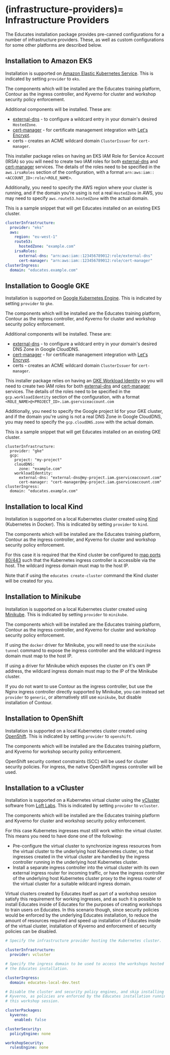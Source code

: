 (infrastructure-providers)=
Infrastructure Providers
========================

The Educates installation package provides pre-canned configurations for a number of infrastructure providers. These, as well as custom configurations for some other platforms are described below.

Installation to Amazon EKS
--------------------------

Installation is supported on [Amazon Elastic Kubernetes Service](https://aws.amazon.com/eks/). This is indicated by setting `provider` to `eks`.

The components which will be installed are the Educates training platform, Contour as the ingress controller, and Kyverno for cluster and workshop security policy enforcement.

Additional components will be installed. These are:

* [external-dns](https://github.com/kubernetes-sigs/external-dns) - to configure a wildcard entry in your domain's desired `HostedZone`.
* [cert-manager](https://cert-manager.io/) - for certificate management integration with [Let's Encrypt](https://letsencrypt.org).
* certs - creates an ACME wildcard domain `ClusterIssuer` for `cert-manager`.

This installer package relies on having an EKS IAM Role for Service Account (IRSA) so you will need to create two IAM roles for both [external-dns](https://github.com/kubernetes-sigs/external-dns/blob/master/docs/tutorials/aws.md#iam-roles-for-service-accounts) and [cert-manager](https://cert-manager.io/docs/configuration/acme/dns01/route53/#eks-iam-role-for-service-accounts-irsa) services. The details of the roles need to be specified in the `aws.irsaRoles` section of the configuration, with a format `arn:aws:iam::<ACCOUNT_ID>:role/<ROLE_NAME>`.

Additionally, you need to specify the AWS region where your cluster is running, and if the domain you're using is not a real `HostedZone` in AWS, you may need to specify `aws.route53.hostedZone` with the actual domain. 

This is a sample snippet that will get Educates installed on an existing EKS cluster.

```yaml
clusterInfrastructure:
  provider: "eks"
  aws:
    region: "eu-west-1"
    route53:
      hostedZone: "example.com"
    irsaRoles:
      external-dns: "arn:aws:iam::123456789012:role/external-dns"
      cert-manager: "arn:aws:iam::123456789012:role/cert-manager"
clusterIngress:
  domain: "educates.example.com"
```

Installation to Google GKE
--------------------------

Installation is supported on [Google Kubernetes Engine](https://cloud.google.com/kubernetes-engine). This is indicated by setting `provider` to `gke`.

The components which will be installed are the Educates training platform, Contour as the ingress controller, and Kyverno for cluster and workshop security policy enforcement.

Additional components will be installed. These are:

* [external-dns](https://github.com/kubernetes-sigs/external-dns) - to configure a wildcard entry in your domain's desired DNS Zone in Google CloudDNS.
* [cert-manager](https://cert-manager.io/) - for certificate management integration with [Let's Encrypt](https://letsencrypt.org).
* certs - creates an ACME wildcard domain `ClusterIssuer` for `cert-manager`.

This installer package relies on having an [GKE Workload Identity](https://cloud.google.com/kubernetes-engine/docs/how-to/workload-identity) so you will need to create two IAM roles for both [external-dns](https://github.com/kubernetes-sigs/external-dns/blob/master/docs/tutorials/nginx-ingress.md#gke-with-workload-identity) and [cert-manager](https://cert-manager.io/docs/configuration/acme/dns01/google/#gke-workload-identity) services. The details of the roles need to be specified in the `gcp.workloadIdentity` section of the configuration, with a format `<ROLE_NAME>@<PROJECT_ID>.iam.gserviceaccount.com`

Additionally, you need to specify the Google project Id for your GKE cluster, and if the domain you're using is not a real DNS Zone in Google CloudDNS, you may need to specify the `gcp.cloudDNS.zone` with the actual domain. 

This is a sample snippet that will get Educates installed on an existing GKE cluster.

```
clusterInfrastructure:
  provider: "gke"
  gcp:
    project: "my-project"
    cloudDNS:
      zone: "example.com"
    workloadIdentity:
      external-dns: "external-dns@my-project.iam.gserviceaccount.com"
      cert-manager: "cert-manager@my-project.iam.gserviceaccount.com"
clusterIngress:
  domain: "educates.example.com"
```

Installation to local Kind
--------------------------

Installation is supported on a local Kubernetes cluster created using [Kind](https://kind.sigs.k8s.io/) (Kubernetes in Docker). This is indicated by setting `provider` to `kind`.

The components which will be installed are the Educates training platform, Contour as the ingress controller, and Kyverno for cluster and workshop security policy enforcement.

For this case it is required that the Kind cluster be configured to [map ports 80/443](https://kind.sigs.k8s.io/docs/user/ingress/) such that the Kubernetes ingress controller is accessible via the host. The wildcard ingress domain must map to the host IP.

Note that if using the `educates create-cluster` command the Kind cluster will be created for you.

Installation to Minikube
------------------------

Installation is supported on a local Kubernetes cluster created using [Minikube](https://minikube.sigs.k8s.io). This is indicated by setting `provider` to `minikube`.

The components which will be installed are the Educates training platform, Contour as the ingress controller, and Kyverno for cluster and workshop security policy enforcement.

If using the `docker` driver for Minikube, you will need to use the `minikube tunnel` command to expose the ingress controller and the wildcard ingress domain must map to the host IP.

If using a driver for Minikube which exposes the cluster on it's own IP address, the wildcard ingress domain must map to the IP of the Minikube cluster.

If you do not want to use Contour as the ingress controller, but use the Nginx ingress controller directly supported by Minikube, you can instead set `provider` to `generic`, or alternatively still use `minikube`, but disable installation of Contour.

Installation to OpenShift
-------------------------

Installation is supported on a local Kubernetes cluster created using [OpenShift](https://docs.openshift.com). This is indicated by setting `provider` to `openshift`.

The components which will be installed are the Educates training platform, and Kyverno for workshop security policy enforcement.

OpenShift security context constraints (SCC) will be used for cluster security policies. For ingress, the native OpenShift ingress controller will be used.

Installation to a vCluster
--------------------------

Installation is supported on a Kubernetes virtual cluster using the [vCluster](https://www.vcluster.com/) software from [Loft Labs](https://loft.sh/). This is indicated by setting `provider` to `vcluster`.

The components which will be installed are the Educates training platform and Kyverno for cluster and workshop security policy enforcement.

For this case Kubernetes ingresses must still work within the virtual cluster. This means you need to have done one of the following:

* Pre-configure the virtual cluster to synchronize ingress resources from the virtual cluster to the underlying host Kubernetes cluster, so that ingresses created in the virtual cluster are handled by the ingress controller running in the underlying host Kubernetes cluster.
* Install a separate ingress controller into the virtual cluster with its own external ingress router for incoming traffic, or have the ingress controller of the underlying host Kubernetes cluster proxy to the ingress router of the virtual cluster for a suitable wildcard ingress domain.

Virtual clusters created by Educates itself as part of a workshop session satisfy this requirement for working ingresses, and as such it is possible to install Educates inside of Educates for the purposes of creating workshops to train users on Educates. In this scenario though, since security policies would be enforced by the underlying Educates installation, to reduce the amount of resources required and speed up installation of Educates inside of the virtual cluster, installation of Kyverno and enforcement of security policies can be disabled.

```yaml
# Specify the infrastructure provider hosting the Kubernetes cluster.

clusterInfrastructure:
  provider: vcluster

# Specify the ingress domain to be used to access the workshops hosted by
# the Educates installation.

clusterIngress:
  domain: educates-local-dev.test

# Disable the cluster and security policy engines, and skip installing
# Kyverno, as policies are enforced by the Educates installation running
# this workshop session.

clusterPackages:
  kyverno:
    enabled: false

clusterSecurity:
  policyEngine: none

workshopSecurity:
  rulesEngine: none
```

